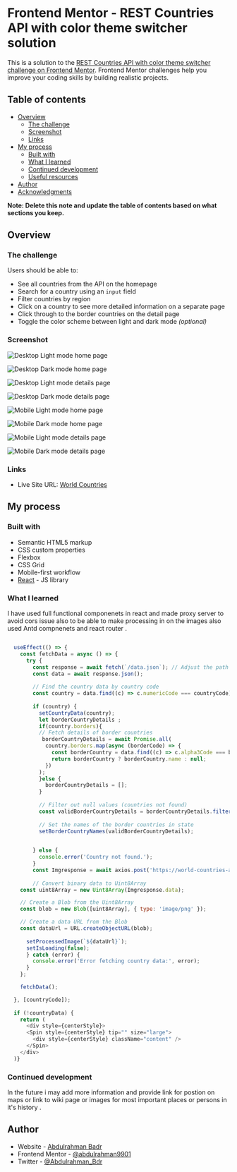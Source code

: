 # Frontend Mentor - REST Countries API with color theme switcher solution

This is a solution to the [REST Countries API with color theme switcher challenge on Frontend Mentor](https://www.frontendmentor.io/challenges/rest-countries-api-with-color-theme-switcher-5cacc469fec04111f7b848ca). Frontend Mentor challenges help you improve your coding skills by building realistic projects. 

## Table of contents

- [Overview](#overview)
  - [The challenge](#the-challenge)
  - [Screenshot](#screenshot)
  - [Links](#links)
- [My process](#my-process)
  - [Built with](#built-with)
  - [What I learned](#what-i-learned)
  - [Continued development](#continued-development)
  - [Useful resources](#useful-resources)
- [Author](#author)
- [Acknowledgments](#acknowledgments)

**Note: Delete this note and update the table of contents based on what sections you keep.**

## Overview

### The challenge

Users should be able to:

- See all countries from the API on the homepage
- Search for a country using an `input` field
- Filter countries by region
- Click on a country to see more detailed information on a separate page
- Click through to the border countries on the detail page
- Toggle the color scheme between light and dark mode *(optional)*

### Screenshot

![Desktop Light mode home page](./design/Where-in-World.png)

![Desktop Dark mode home page](./design/Where-in-World-Dark.png)

![Desktop Light mode details page](./design/desktop-design-detail-light.jpg)

![Desktop Dark mode details page](./design/desktop-design-detail-dark.jpg)


![Mobile Light mode home page](./design/mobile-design-home-light.jpg)

![Mobile Dark mode home page](./design/mobile-design-home-dark.jpg)

![Mobile Light mode details page](./design/mobile-design-detail-light.jpg)

![Mobile Dark mode details page](./design/mobile-design-detail-dark.jpg)


### Links

- Live Site URL: [ World Countries](https://world-countries-tawny.vercel.app/)

## My process

### Built with

- Semantic HTML5 markup
- CSS custom properties
- Flexbox
- CSS Grid
- Mobile-first workflow
- [React](https://reactjs.org/) - JS library

### What I learned

I have used full functional componenets in react and made proxy server to avoid cors issue also to be able to make 
processing in on the images also used Antd compnenets and react router .

```js

  useEffect(() => {
    const fetchData = async () => {
      try {
        const response = await fetch(`/data.json`); // Adjust the path based on your project structure
        const data = await response.json();
  
        // Find the country data by country code
        const country = data.find((c) => c.numericCode === countryCode);
  
        if (country) {
          setCountryData(country);
          let borderCountryDetails ;
          if(country.borders){
          // Fetch details of border countries
           borderCountryDetails = await Promise.all(
            country.borders.map(async (borderCode) => {
              const borderCountry = data.find((c) => c.alpha3Code === borderCode);
              return borderCountry ? borderCountry.name : null;
            })
          );
          }else {
            borderCountryDetails = [];
          }
  
          // Filter out null values (countries not found)
          const validBorderCountryDetails = borderCountryDetails.filter((borderCountry) => borderCountry !== null);
            
          // Set the names of the border countries in state
          setBorderCountryNames(validBorderCountryDetails);

      
        } else {
          console.error('Country not found.');
        }
        const Imgresponse = await axios.post('https://world-countries-api-nine.vercel.app/process-image', { url: country.flags.png }, { responseType: 'arraybuffer' });
 
        // Convert binary data to Uint8Array
    const uint8Array = new Uint8Array(Imgresponse.data);

    // Create a Blob from the Uint8Array
    const blob = new Blob([uint8Array], { type: 'image/png' });

    // Create a data URL from the Blob
    const dataUrl = URL.createObjectURL(blob);
      
      setProcessedImage(`${dataUrl}`);
      setIsLoading(false);
      } catch (error) {
        console.error('Error fetching country data:', error);
      }
    };

    fetchData();

  }, [countryCode]);
   
  if (!countryData) {
    return (   
      <div style={centerStyle}>
      <Spin style={centerStyle} tip="" size="large">
        <div style={centerStyle} className="content" />
      </Spin>
    </div>
  )}
```

### Continued development

In the future i may add more information and provide link for postion on maps or link to wiki page or images for most 
important places or persons in it's history .

## Author

- Website - [Abdulrahman Badr](https://www.linkedin.com/in/abdulrahmanbadr99/)
- Frontend Mentor - [@abdulrahman9901](https://www.frontendmentor.io/profile/abdulrahman9901)
- Twitter - [@Abdulrahman_Bdr](https://twitter.com/Abdulrahman_Bdr)
